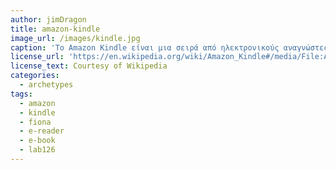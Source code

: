 ```yaml
---
author: jimDragon
title: amazon-kindle
image_url: /images/kindle.jpg
caption: 'Το Amazon Kindle είναι μια σειρά από ηλεκτρονικούς αναγνώστες σχεδιασμένους από την Amazon. Αυτές οι συσκευές επιτρέπουν στους χρήστες να περιηγούνται, να αγοράζουν, να μεταφορτώνουν και να διαβάζουν ηλεκτρονικά βιβλία, εφημερίδες, περιοδικά και άλλα ψηφιακά μέσα μέσω ασύρματης δικτύωσης στο Kindle Store. Η πρώτη συσκευή kindle κυκλοφόρησε στις 19 Νοεμβρίου του 2007 στα 399$ και εξαντλήθηκε μέσα σε ένα χρονικό πλαίσιο των πέντε ωρών. Η πλατφόρμα υλισμικού, η οποία αναπτύχθηκε από την θυγατρική εταιρεία Lab126 της Amazon, ξεκίνησε ως μια ενιαία συσκευή ενώ πλέον περιλαμβάνει μια σειρά συσκευών, συμπεριλαμβανομένων των ηλεκτρονικών αναγνώστων με οθόνες "E-ink electorinc paper" και εφαρμογές Kindle σε όλες τις μεγάλες πλατφόρμες υπολογιστών.'
license_url: 'https://en.wikipedia.org/wiki/Amazon_Kindle#/media/File:Amazon_Kindle_-_Wikipedia.jpg'
license_text: Courtesy of Wikipedia
categories:
  - archetypes
tags:
  - amazon
  - kindle
  - fiona
  - e-reader
  - e-book
  - lab126
---
```

